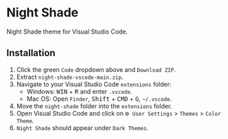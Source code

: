 # Night Shade
Night Shade theme for Visual Studio Code.

## Installation
1. Click the green `Code` dropdown above and `Download ZIP`.
2. Extract `night-shade-vscode-main.zip`.
3. Navigate to your Visual Studio Code `extensions` folder:
    - Windows: <kbd>WIN</kbd> + <kbd>R</kbd> and enter `.vscode`.
    - Mac OS: Open `Finder`, <kbd>Shift</kbd> + <kbd>CMD</kbd> + <kbd>G</kbd>, `~/.vscode`.
4. Move the `night-shade` folder into the `extensions` folder.
5. Open Visual Studio Code and click on <kbd>⚙ `User Settings`</kbd> > `Themes` > `Color Theme`.
6. `Night Shade` should appear under `Dark Themes`.

